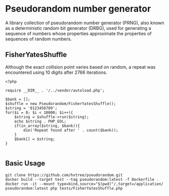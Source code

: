 # Pseudorandom number generator

A library collection of pseudorandom number generator (PRNG), also known as a deterministic random bit 
generator (DRBG), used for generating a sequence of numbers whose properties approximate the properties of sequences of 
random numbers.

## FisherYatesShuffle
Although the exact collision point varies based on random, a repeat was encountered using 10 digits after 2766 iterations.
```
<?php

require __DIR__ . '/../vendor/autoload.php';

$bank = [];
$shuffle = new Pseudorandom/FisherYatesShuffle();
$string = '0123456789';
for($i = 0; $i < 10000; $i++){
    $string = $shuffle->run($string);
    echo $string . PHP_EOL;
    if(in_array($string, $bank)){
        die('Repeat found after ' . count($bank));
    }
    $bank[] = $string;
}


```

## Basic Usage
```
git clone https://github.com/hxtree/pseudorandom.git
docker build --target test --tag pseudorandom:latest -f Dockerfile .
docker run -it --mount type=bind,source="$(pwd)"/,target=/application/ pseudorandom:latest php tests/FisherYatesShuffle.php
```
